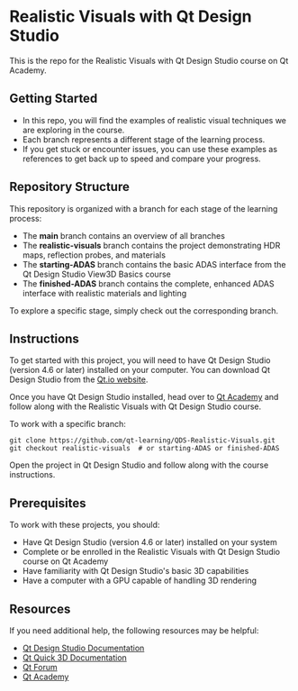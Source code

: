 # Realistic Visuals with Qt Design Studio

This is the repo for the Realistic Visuals with Qt Design Studio course on Qt Academy.

## Getting Started

- In this repo, you will find the examples of realistic visual techniques we are exploring in the course.
- Each branch represents a different stage of the learning process.
- If you get stuck or encounter issues, you can use these examples as references to get back up to speed and compare your progress.

## Repository Structure

This repository is organized with a branch for each stage of the learning process:

- The **main** branch contains an overview of all branches
- The **realistic-visuals** branch contains the project demonstrating HDR maps, reflection probes, and materials
- The **starting-ADAS** branch contains the basic ADAS interface from the Qt Design Studio View3D Basics course
- The **finished-ADAS** branch contains the complete, enhanced ADAS interface with realistic materials and lighting

To explore a specific stage, simply check out the corresponding branch.

## Instructions

To get started with this project, you will need to have Qt Design Studio (version 4.6 or later) installed on your computer. You can download Qt Design Studio from the [Qt.io website](https://qt.io).

Once you have Qt Design Studio installed, head over to [Qt Academy](https://academy.qt.io) and follow along with the Realistic Visuals with Qt Design Studio course.

To work with a specific branch:

```
git clone https://github.com/qt-learning/QDS-Realistic-Visuals.git
git checkout realistic-visuals  # or starting-ADAS or finished-ADAS
```

Open the project in Qt Design Studio and follow along with the course instructions.

## Prerequisites

To work with these projects, you should:

- Have Qt Design Studio (version 4.6 or later) installed on your system
- Complete or be enrolled in the Realistic Visuals with Qt Design Studio course on Qt Academy
- Have familiarity with Qt Design Studio's basic 3D capabilities
- Have a computer with a GPU capable of handling 3D rendering

## Resources

If you need additional help, the following resources may be helpful:

- [Qt Design Studio Documentation](https://doc.qt.io/qtdesignstudio)
- [Qt Quick 3D Documentation](https://doc.qt.io/qt-6/qtquick3d-index.html)
- [Qt Forum](https://forum.qt.io)
- [Qt Academy](https://qt.io/academy)
